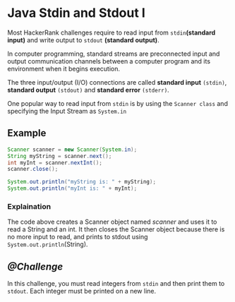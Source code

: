 # Java Stdin and Stdout I

Most HackerRank challenges require to read input from `stdin`**(standard input)** and write output to `stdout` **(standard output)**.

In computer programming, standard streams are preconnected input and output communication channels between a computer program and its environment when it begins execution. 

The three input/output (I/O) connections are called **standard input** `(stdin)`, **standard output** `(stdout)` and **standard error** `(stderr)`.

One popular way to read input from `stdin` is by using the `Scanner class` and specifying the Input Stream as `System.in`

##  Example
```Java
Scanner scanner = new Scanner(System.in);
String myString = scanner.next();
int myInt = scanner.nextInt();
scanner.close();

System.out.println("myString is: " + myString);
System.out.println("myInt is: " + myInt);
```

### Explaination
The code above creates a Scanner object named *scanner*  and uses it to read a String and an int. It then closes the Scanner object because there is no more input to read, and prints to stdout using `System.out.println`(String).

## *@Challenge*

In this challenge, you must read  integers from `stdin` and then print them to `stdout`. Each integer must be printed on a new line. 

